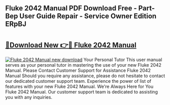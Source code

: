 ## Fluke 2042 Manual PDF Download Free - Part-Bep User Guide Repair - Service Owner Edition ERpBJ

# <h2><a href="http://cf22801.oget.top/?id=Fluke+2042+Manual">🔗Download New 👉🔴 Fluke 2042 Manual</a></h2>

[![Fluke 2042 Manual new download](https://i.imgur.com/5g1atiW.png)](http://cf22801.oget.top/?id=Fluke+2042+Manual)
Your Personal Tutor This user manual serves as your personal tutor in mastering the use of your new Fluke 2042 Manual. Please Contact Customer Support for Assistance Fluke 2042 Manual Should you require any assistance, please do not hesitate to contact our dedicated customer support team. Experience the power of list of features with your new Fluke 2042 Manual. We're Always Here for You Fluke 2042 Manual. Our customer support team is dedicated to assisting you with any inquiries.
